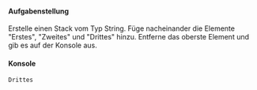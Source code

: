 #### Aufgabenstellung

Erstelle einen Stack vom Typ String.
Füge nacheinander die Elemente "Erstes", "Zweites" und "Drittes" hinzu.
Entferne das oberste Element und gib es auf der Konsole aus.

#### Konsole
```text
Drittes
```
